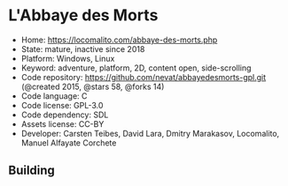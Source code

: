 # L'Abbaye des Morts

- Home: https://locomalito.com/abbaye-des-morts.php
- State: mature, inactive since 2018
- Platform: Windows, Linux
- Keyword: adventure, platform, 2D, content open, side-scrolling
- Code repository: https://github.com/nevat/abbayedesmorts-gpl.git (@created 2015, @stars 58, @forks 14)
- Code language: C
- Code license: GPL-3.0
- Code dependency: SDL
- Assets license: CC-BY
- Developer: Carsten Teibes, David Lara, Dmitry Marakasov, Locomalito, Manuel Alfayate Corchete

## Building

